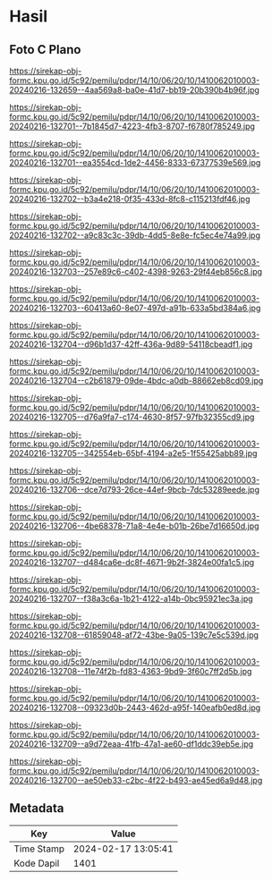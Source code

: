 # Hasil

## Foto C Plano

https://sirekap-obj-formc.kpu.go.id/5c92/pemilu/pdpr/14/10/06/20/10/1410062010003-20240216-132659--4aa569a8-ba0e-41d7-bb19-20b390b4b96f.jpg

https://sirekap-obj-formc.kpu.go.id/5c92/pemilu/pdpr/14/10/06/20/10/1410062010003-20240216-132701--7b1845d7-4223-4fb3-8707-f6780f785249.jpg

https://sirekap-obj-formc.kpu.go.id/5c92/pemilu/pdpr/14/10/06/20/10/1410062010003-20240216-132701--ea3554cd-1de2-4456-8333-67377539e569.jpg

https://sirekap-obj-formc.kpu.go.id/5c92/pemilu/pdpr/14/10/06/20/10/1410062010003-20240216-132702--b3a4e218-0f35-433d-8fc8-c115213fdf46.jpg

https://sirekap-obj-formc.kpu.go.id/5c92/pemilu/pdpr/14/10/06/20/10/1410062010003-20240216-132702--a9c83c3c-39db-4dd5-8e8e-fc5ec4e74a99.jpg

https://sirekap-obj-formc.kpu.go.id/5c92/pemilu/pdpr/14/10/06/20/10/1410062010003-20240216-132703--257e89c6-c402-4398-9263-29f44eb856c8.jpg

https://sirekap-obj-formc.kpu.go.id/5c92/pemilu/pdpr/14/10/06/20/10/1410062010003-20240216-132703--60413a60-8e07-497d-a91b-633a5bd384a6.jpg

https://sirekap-obj-formc.kpu.go.id/5c92/pemilu/pdpr/14/10/06/20/10/1410062010003-20240216-132704--d96b1d37-42ff-436a-9d89-54118cbeadf1.jpg

https://sirekap-obj-formc.kpu.go.id/5c92/pemilu/pdpr/14/10/06/20/10/1410062010003-20240216-132704--c2b61879-09de-4bdc-a0db-88662eb8cd09.jpg

https://sirekap-obj-formc.kpu.go.id/5c92/pemilu/pdpr/14/10/06/20/10/1410062010003-20240216-132705--d76a9fa7-c174-4630-8f57-97fb32355cd9.jpg

https://sirekap-obj-formc.kpu.go.id/5c92/pemilu/pdpr/14/10/06/20/10/1410062010003-20240216-132705--342554eb-65bf-4194-a2e5-1f55425abb89.jpg

https://sirekap-obj-formc.kpu.go.id/5c92/pemilu/pdpr/14/10/06/20/10/1410062010003-20240216-132706--dce7d793-26ce-44ef-9bcb-7dc53289eede.jpg

https://sirekap-obj-formc.kpu.go.id/5c92/pemilu/pdpr/14/10/06/20/10/1410062010003-20240216-132706--4be68378-71a8-4e4e-b01b-26be7d16650d.jpg

https://sirekap-obj-formc.kpu.go.id/5c92/pemilu/pdpr/14/10/06/20/10/1410062010003-20240216-132707--d484ca6e-dc8f-4671-9b2f-3824e00fa1c5.jpg

https://sirekap-obj-formc.kpu.go.id/5c92/pemilu/pdpr/14/10/06/20/10/1410062010003-20240216-132707--f38a3c6a-1b21-4122-a14b-0bc95921ec3a.jpg

https://sirekap-obj-formc.kpu.go.id/5c92/pemilu/pdpr/14/10/06/20/10/1410062010003-20240216-132708--61859048-af72-43be-9a05-139c7e5c539d.jpg

https://sirekap-obj-formc.kpu.go.id/5c92/pemilu/pdpr/14/10/06/20/10/1410062010003-20240216-132708--11e74f2b-fd83-4363-9bd9-3f60c7ff2d5b.jpg

https://sirekap-obj-formc.kpu.go.id/5c92/pemilu/pdpr/14/10/06/20/10/1410062010003-20240216-132708--09323d0b-2443-462d-a95f-140eafb0ed8d.jpg

https://sirekap-obj-formc.kpu.go.id/5c92/pemilu/pdpr/14/10/06/20/10/1410062010003-20240216-132709--a9d72eaa-41fb-47a1-ae60-df1ddc39eb5e.jpg

https://sirekap-obj-formc.kpu.go.id/5c92/pemilu/pdpr/14/10/06/20/10/1410062010003-20240216-132700--ae50eb33-c2bc-4f22-b493-ae45ed6a9d48.jpg


## Metadata

| Key        | Value               |
| ---------- | ------------------- |
| Time Stamp | 2024-02-17 13:05:41 |
| Kode Dapil | 1401                |



